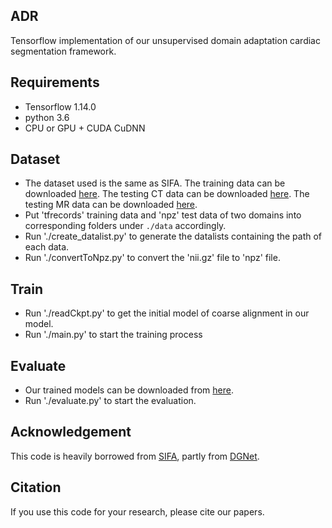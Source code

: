 ## ADR
Tensorflow implementation of our unsupervised domain adaptation cardiac segmentation framework. 

## Requirements
- Tensorflow 1.14.0
- python 3.6
- CPU or GPU + CUDA CuDNN

## Dataset
* The dataset used is the same as SIFA. The training data can be downloaded [here](https://drive.google.com/file/d/1m9NSHirHx30S8jvN0kB-vkd7LL0oWCq3/view). The testing CT data can be downloaded [here](https://drive.google.com/file/d/1SJM3RluT0wbR9ud_kZtZvCY0dR9tGq5V/view). The testing MR data can be downloaded [here](https://drive.google.com/file/d/1Bm2uU4hQmn5L3GwXz6I0vuCN3YVMEc8S/view?usp=sharing).
* Put 'tfrecords' training data and 'npz' test data of two domains into corresponding folders under `./data` accordingly.
* Run './create_datalist.py' to generate the datalists containing the path of each data.
* Run './convertToNpz.py' to convert the 'nii.gz' file to 'npz' file.

## Train
* Run './readCkpt.py' to get the initial model of coarse alignment in our model.
* Run './main.py' to start the training process

## Evaluate
* Our trained models can be downloaded from [here](https://pan.baidu.com/s/1rQWs2AkqT-uZbbK5O3hk3w?pwd=9u51).
* Run './evaluate.py' to start the evaluation.

## Acknowledgement
This code is heavily borrowed from [SIFA](https://github.com/cchen-cc/SIFA), partly from [DGNet](https://github.com/vios-s/DGNet).

## Citation
If you use this code for your research, please cite our papers.
